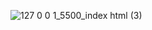![127 0 0 1_5500_index html (3)](https://github.com/faisalmh4045/simple-text-editor/assets/64207960/879a4b06-800b-45b9-bf6a-55878bae8107)
